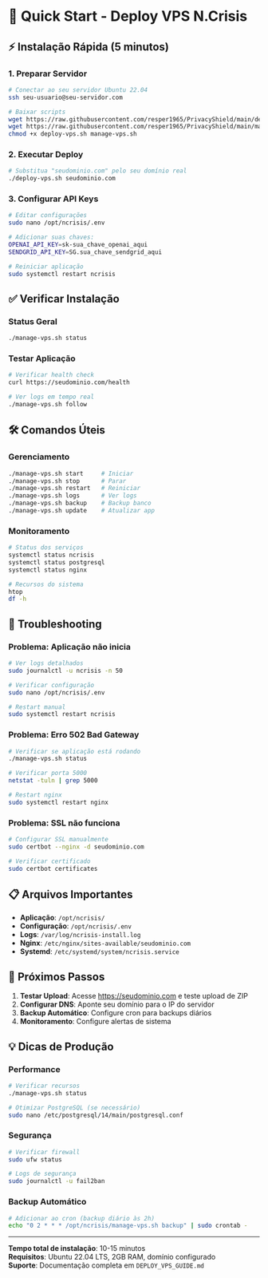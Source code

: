 # 🚀 Quick Start - Deploy VPS N.Crisis

## ⚡ Instalação Rápida (5 minutos)

### 1. Preparar Servidor
```bash
# Conectar ao seu servidor Ubuntu 22.04
ssh seu-usuario@seu-servidor.com

# Baixar scripts
wget https://raw.githubusercontent.com/resper1965/PrivacyShield/main/deploy-vps.sh
wget https://raw.githubusercontent.com/resper1965/PrivacyShield/main/manage-vps.sh
chmod +x deploy-vps.sh manage-vps.sh
```

### 2. Executar Deploy
```bash
# Substitua "seudominio.com" pelo seu domínio real
./deploy-vps.sh seudominio.com
```

### 3. Configurar API Keys
```bash
# Editar configurações
sudo nano /opt/ncrisis/.env

# Adicionar suas chaves:
OPENAI_API_KEY=sk-sua_chave_openai_aqui
SENDGRID_API_KEY=SG.sua_chave_sendgrid_aqui

# Reiniciar aplicação
sudo systemctl restart ncrisis
```

## ✅ Verificar Instalação

### Status Geral
```bash
./manage-vps.sh status
```

### Testar Aplicação
```bash
# Verificar health check
curl https://seudominio.com/health

# Ver logs em tempo real
./manage-vps.sh follow
```

## 🛠️ Comandos Úteis

### Gerenciamento
```bash
./manage-vps.sh start     # Iniciar
./manage-vps.sh stop      # Parar  
./manage-vps.sh restart   # Reiniciar
./manage-vps.sh logs      # Ver logs
./manage-vps.sh backup    # Backup banco
./manage-vps.sh update    # Atualizar app
```

### Monitoramento
```bash
# Status dos serviços
systemctl status ncrisis
systemctl status postgresql  
systemctl status nginx

# Recursos do sistema
htop
df -h
```

## 🔧 Troubleshooting

### Problema: Aplicação não inicia
```bash
# Ver logs detalhados
sudo journalctl -u ncrisis -n 50

# Verificar configuração
sudo nano /opt/ncrisis/.env

# Restart manual
sudo systemctl restart ncrisis
```

### Problema: Erro 502 Bad Gateway
```bash
# Verificar se aplicação está rodando
./manage-vps.sh status

# Verificar porta 5000
netstat -tuln | grep 5000

# Restart nginx
sudo systemctl restart nginx
```

### Problema: SSL não funciona
```bash
# Configurar SSL manualmente
sudo certbot --nginx -d seudominio.com

# Verificar certificado
sudo certbot certificates
```

## 📋 Arquivos Importantes

- **Aplicação**: `/opt/ncrisis/`
- **Configuração**: `/opt/ncrisis/.env`
- **Logs**: `/var/log/ncrisis-install.log`
- **Nginx**: `/etc/nginx/sites-available/seudominio.com`
- **Systemd**: `/etc/systemd/system/ncrisis.service`

## 🔄 Próximos Passos

1. **Testar Upload**: Acesse https://seudominio.com e teste upload de ZIP
2. **Configurar DNS**: Aponte seu domínio para o IP do servidor
3. **Backup Automático**: Configure cron para backups diários
4. **Monitoramento**: Configure alertas de sistema

## 💡 Dicas de Produção

### Performance
```bash
# Verificar recursos
./manage-vps.sh status

# Otimizar PostgreSQL (se necessário)
sudo nano /etc/postgresql/14/main/postgresql.conf
```

### Segurança
```bash
# Verificar firewall
sudo ufw status

# Logs de segurança
sudo journalctl -u fail2ban
```

### Backup Automático
```bash
# Adicionar ao cron (backup diário às 2h)
echo "0 2 * * * /opt/ncrisis/manage-vps.sh backup" | sudo crontab -
```

---

**Tempo total de instalação**: 10-15 minutos  
**Requisitos**: Ubuntu 22.04 LTS, 2GB RAM, domínio configurado  
**Suporte**: Documentação completa em `DEPLOY_VPS_GUIDE.md`